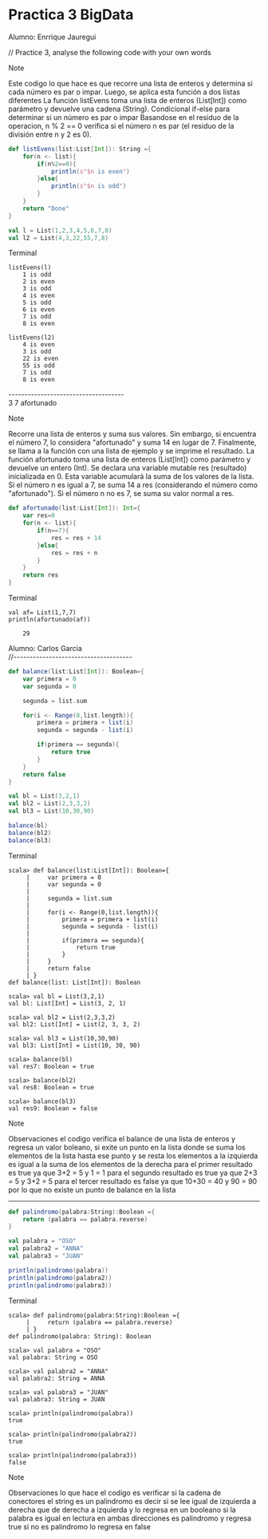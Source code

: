# Practica 3 BigData

Alumno: Enrrique Jauregui<br/>

// Practice 3, analyse the following code with your own words

>[!NOTE]
>Este codigo lo que hace es que recorre una lista de enteros y determina si cada número es par o impar. Luego, se aplica esta función a dos listas diferentes
>La función listEvens toma una lista de enteros (List[Int]) como parámetro y devuelve una cadena (String).
>Condicional if-else para determinar si un número es par o impar
>Basandose en el residuo de la operacion, n % 2 == 0 verifica si el número n es par (el residuo de la división entre n y 2 es 0).

```scala
def listEvens(list:List[Int]): String ={
    for(n <- list){
        if(n%2==0){
            println(s"$n is even")
        }else{
            println(s"$n is odd")
        }
    }
    return "Done"
}

val l = List(1,2,3,4,5,6,7,8)
val l2 = List(4,3,22,55,7,8)
```
Terminal
```
listEvens(l)
    1 is odd
    2 is even
    3 is odd
    4 is even
    5 is odd
    6 is even
    7 is odd
    8 is even

listEvens(l2)
    4 is even
    3 is odd
    22 is even
    55 is odd
    7 is odd
    8 is even
```

------------------------------------<br>
3 7 afortunado

>[!NOTE]
>Recorre una lista de enteros y suma sus valores. Sin embargo, si encuentra el número 7, lo considera "afortunado" y suma 14 en lugar de 7. 
>Finalmente, se llama a la función con una lista de ejemplo y se imprime el resultado.
>La función afortunado toma una lista de enteros (List[Int]) como parámetro y devuelve un entero (Int).
>Se declara una variable mutable res (resultado) inicializada en 0. Esta variable acumulará la suma de los valores de la lista.
>Si el número n es igual a 7, se suma 14 a res (considerando el número como "afortunado").
>Si el número n no es 7, se suma su valor normal a res.
```scala
def afortunado(list:List[Int]): Int={
    var res=0
    for(n <- list){
        if(n==7){
            res = res + 14
        }else{
            res = res + n
        }
    }
    return res
}
```
Terminal
```
val af= List(1,7,7)
println(afortunado(af))

    29
```

Alumno: Carlos Garcia <br>
//-------------------------------------
```scala
def balance(list:List[Int]): Boolean={
    var primera = 0
    var segunda = 0

    segunda = list.sum

    for(i <- Range(0,list.length)){
        primera = primera + list(i)
        segunda = segunda - list(i)

        if(primera == segunda){
            return true
        }
    }
    return false 
}

val bl = List(3,2,1)
val bl2 = List(2,3,3,2)
val bl3 = List(10,30,90)

balance(bl)
balance(bl2)
balance(bl3)
```
Terminal
```
scala> def balance(list:List[Int]): Boolean={
     |     var primera = 0
     |     var segunda = 0
     | 
     |     segunda = list.sum
     | 
     |     for(i <- Range(0,list.length)){
     |         primera = primera + list(i)
     |         segunda = segunda - list(i)
     | 
     |         if(primera == segunda){
     |             return true
     |         }
     |     }
     |     return false 
     | }
def balance(list: List[Int]): Boolean

scala> val bl = List(3,2,1)
val bl: List[Int] = List(3, 2, 1)

scala> val bl2 = List(2,3,3,2)
val bl2: List[Int] = List(2, 3, 3, 2)

scala> val bl3 = List(10,30,90)
val bl3: List[Int] = List(10, 30, 90)

scala> balance(bl)
val res7: Boolean = true

scala> balance(bl2)
val res8: Boolean = true

scala> balance(bl3)
val res9: Boolean = false
```
>[!NOTE]
> Observaciones
> el codigo verifica el balance de una lista de enteros y regresa un valor boleano,
> si exite un punto en la lista donde se suma los elementos de la lista hasta ese punto y 
> se resta los elementos a la izquierda es igual a la suma de los elementos de la derecha
> para el primer resultado es true ya que 3+2 = 5 y 1 = 1
> para el segundo resultado es true ya que 2+3 = 5 y 3+2 = 5
> para el tercer resultado es false ya que 10+30 = 40 y 90 = 90 por lo que no existe un punto de balance en la lista




--------------------------------------

```scala
def palindromo(palabra:String):Boolean ={
    return (palabra == palabra.reverse)
}

val palabra = "OSO"
val palabra2 = "ANNA"
val palabra3 = "JUAN"

println(palindromo(palabra))
println(palindromo(palabra2))
println(palindromo(palabra3))
```

Terminal
```
scala> def palindromo(palabra:String):Boolean ={
     |     return (palabra == palabra.reverse)
     | }
def palindromo(palabra: String): Boolean

scala> val palabra = "OSO"
val palabra: String = OSO

scala> val palabra2 = "ANNA"
val palabra2: String = ANNA

scala> val palabra3 = "JUAN"
val palabra3: String = JUAN

scala> println(palindromo(palabra))
true

scala> println(palindromo(palabra2))
true

scala> println(palindromo(palabra3))
false
```
>[!NOTE]
>Observaciones
>lo que hace el codigo es verificar si la cadena de conectores el string es un palindromo
>es decir si se lee igual de izquierda a derecha que de derecha a izquierda y lo regresa en un booleano
>si la palabra es igual en lectura en ambas direcciones es palindromo y regresa true si no es palindromo lo regresa en false
